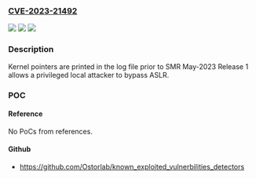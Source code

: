 ### [CVE-2023-21492](https://cve.mitre.org/cgi-bin/cvename.cgi?name=CVE-2023-21492)
![](https://img.shields.io/static/v1?label=Product&message=Samsung%20Mobile%20Devices&color=blue)
![](https://img.shields.io/static/v1?label=Version&message=Selected%20Android%2011%2C%2012%2C%2013%20devices%3C%20SMR%20May-2023%20Release%201%20&color=brighgreen)
![](https://img.shields.io/static/v1?label=Vulnerability&message=CWE-532%20Insertion%20of%20Sensitive%20Information%20into%20Log%20File&color=brighgreen)

### Description

Kernel pointers are printed in the log file prior to SMR May-2023 Release 1 allows a privileged local attacker to bypass ASLR.

### POC

#### Reference
No PoCs from references.

#### Github
- https://github.com/Ostorlab/known_exploited_vulnerbilities_detectors

